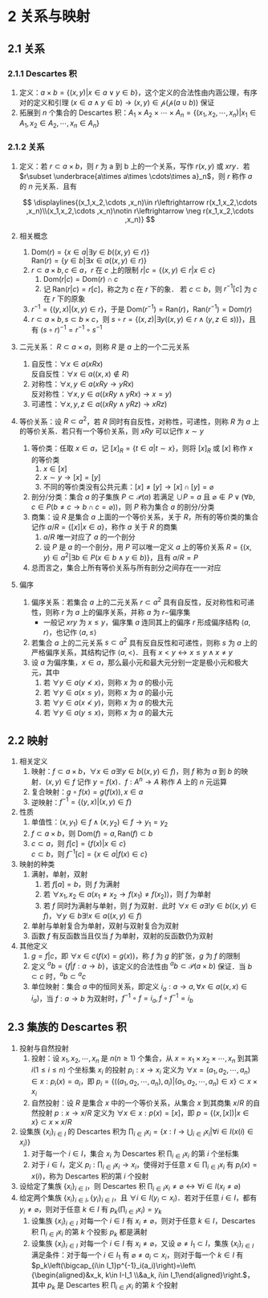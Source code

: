# 2 关系与映射

## 2.1 关系
### 2.1.1 Descartes 积
1. 定义：$a\times b=\{(x,y)|x\in a \vee y\in b\}$，这个定义的合法性由内涵公理，有序对的定义和引理 $(x\in a \wedge y\in b)\to (x,y)\in \mathcal{p}(\mathcal{p}(a\cup b))$ 保证
2. 拓展到 $n$ 个集合的 $\mathrm{Descartes}$ 积：$A_1\times A_2\times \cdots \times A_n=\{(x_1,x_2,\cdots ,x_n)|x_1\in A_1,x_2\in A_2,\cdots ,x_n\in A_n\}$ 

### 2.1.2 关系
1. 定义：若 $r\subset a\times b$，则 $r$ 为 a 到 b 上的一个关系，写作 $r(x,y)$ 或 $xry$．若 $r\subset \underbrace{a\times a\times \cdots\times a}_n$，则 $r$ 称作 $a$ 的 $n$ 元关系．且有

    $$
    \displaylines{(x_1,x_2,\cdots ,x_n)\in r\leftrightarrow r(x_1,x_2,\cdots ,x_n)\\(x_1,x_2,\cdots ,x_n)\notin r\leftrightarrow \neg r(x_1,x_2,\cdots ,x_n)}
    $$

2. 相关概念
    1. $\mathrm{Dom}(r)=\{x\in a|\exists y\in b((x,y)\in r)\}$  
      $\mathrm{Ran}(r)=\{y\in b|\exists x\in a((x,y)\in r)\}$
    2. $r\subset a\times b,c\in a$，$r$ 在 $c$ 上的限制 $r|c=\{(x,y)\in r|x\in c\}$
        1. $\mathrm{Dom}(r|c)=\mathrm{Dom}(r)\cap c$
        2. 记 $\mathrm{Ran}(r|c)=r[c]$，称之为 $c$ 在 $r$ 下的象． 
          若 $c\subset b$，则 $r^{-1}[c]$ 为 $c$ 在 $r$ 下的原象
    3. $r^{-1}=\{(y,x)|(x,y)\in r\}$，于是 $\mathrm{Dom}(r^{-1})=\mathrm{Ran}(r)$，$\mathrm{Ran}(r^{-1})=\mathrm{Dom}(r)$
    4. $r\subset a\times b,s\subset b\times c$，则 $s\circ r=\{(x,z)|\exists y((x,y)\in r\wedge(y,z\in s))\}$，且有 $(s\circ r)^{-1}=r^{-1}\circ s^{-1}$
3. 二元关系： $R\subset a\times a$，则称 $R$ 是 $a$ 上的一个二元关系
    1. 自反性：$\forall x\in a(xRx)$  
      反自反性：$\forall x\in a((x,x)\notin R)$
    2. 对称性：$\forall x,y\in a(xRy\to yRx)$  
      反对称性：$\forall x,y\in a((xRy\wedge yRx)\to x=y)$
    3. 可递性：$\forall x,y,z\in a((xRy\wedge yRz)\to xRz)$
4. 等价关系：设 $R\subset a^2$，若 $R$ 同时有自反性，对称性，可递性，则称 $R$ 为 $a$ 上的等价关系．若只有一个等价关系，则 $xRy$ 可以记作 $x\sim y$
    1. 等价类：任取 $x\in a$，记 $[x]_R=\{t\in a|t\sim x\}$，则将 $[x]_R$ 或 $[x]$ 称作 $x$ 的等价类
        1. $x\in [x]$
        2. $x\sim y\to [x]=[y]$
        3. 不同的等价类没有公共元素：$[x]\neq [y]\to [x]\cap [y]=\varnothing$
    2. 剖分/分类：集合 $a$ 的子集族 $P\subset \mathcal{P}(a)$ 若满足 $\cup P=a$ 且 $\varnothing \notin P\vee(\forall b,c\in P(b\neq c\to b\cap c=\varnothing))$，则 $P$ 称为集合 $a$ 的剖分/分类
    3. 商集：设 $R$ 是集合 $a$ 上面的一个等价关系，关于 $R$，所有的等价类的集合记作 $a/R=\{[x]|x\in a\}$，称作 $a$ 关于 $R$ 的商集
        1. $a/R$ 唯一对应了 $a$ 的一个剖分
        2. 设 $P$ 是 $a$ 的一个剖分，用 $P$ 可以唯一定义 $a$ 上的等价关系 $R=\{(x,y)\in a^2|\exists b\in P(x\in b\wedge y\in b)\}$，且有 $a/R=P$
    4. 总而言之，集合上所有等价关系与所有剖分之间存在一一对应
5. 偏序
    1. 偏序关系：若集合 $a$ 上的二元关系 $r\subset a^2$ 具有自反性，反对称性和可递性，则称 $r$ 为 $a$ 上的偏序关系，并称 $a$ 为 $r-$偏序集
        - 一般记 $xry$ 为 $x\leqslant y$，偏序集 $a$ 连同其上的偏序 $r$ 形成偏序结构 $\left< a,r\right>$，也记作 $\left< a,\leqslant \right>$
    2. 若集合 $a$ 上的二元关系 $s\subset a^2$ 具有反自反性和可递性，则称 $s$ 为 $a$ 上的严格偏序关系，其结构记作 $\left< a,<\right>$．且有 $x<y\leftrightarrow x\leqslant y\wedge x\neq y$
    3. 设 $a$ 为偏序集，$x\in a$，那么最小元和最大元分别一定是极小元和极大元，其中
        1. 若 $\forall y\in a(y\nless x)$，则称 $x$ 为 $a$ 的极小元
        2. 若 $\forall y\in a(x\leqslant y)$，则称 $x$ 为 $a$ 的最小元
        3. 若 $\forall y\in a(x\nless y)$，则称 $x$ 为 $a$ 的极大元
        4. 若 $\forall y\in a(y\leqslant x)$，则称 $x$ 为 $a$ 的最大元

## 2.2 映射
1. 相关定义
    1. 映射：$f\subset a\times b$，$\forall x\in a\exists !y\in b((x,y)\in f)$，则 $f$ 称为 $a$ 到 $b$ 的映射．$(x,y)\in f$ 记作 $y=f(x)$．$f:A^n\to A$ 称作 $A$ 上的 $n$ 元运算
    2. 复合映射：$g\circ f(x)=g(f(x)), x\in a$
    3. 逆映射：$f^{-1}=\{(y,x)|(x,y)\in f\}$
2. 性质
    1. 单值性：$(x,y_1)\in f \wedge (x,y_2)\in f\to y_1=y_2$
    2. $f\subset a\times b$，则 $\mathrm{Dom}(f)=a, \mathrm{Ran}(f)\subset b$
    3. $c\subset a$，则 $f[c]=\{f(x)|x\in c\}$  
      $c\subset b$，则 $f^{-1}[c]=\{x\in a|f(x)\in c\}$
3. 映射的种类
    1. 满射，单射，双射
        1. 若 $f[a]=b$，则 $f$ 为满射
        2. 若 $\forall x_1,x_2\in a(x_1\neq x_2\to f(x_1)\neq f(x_2))$，则 $f$ 为单射
        3. 若 $f$ 同时为满射与单射，则 $f$ 为双射．此时 $\forall x\in a\exists !y\in b((x,y)\in f)$，$\forall y\in b\exists !x\in a((x,y)\in f)$
    2. 单射与单射复合为单射，双射与双射复合为双射
    3. 函数 $f$ 有反函数当且仅当 $f$ 为单射，双射的反函数仍为双射
4. 其他定义
    1. $g=f|c$，即 $\forall x\in c(f(x)=g(x))$，称 $f$ 为 $g$ 的扩张，$g$ 为 $f$ 的限制
    2. 定义 ${}^{a}b=\{f|f:a\to b\}$，该定义的合法性由 ${}^{a}b\subset \mathcal{P}(a\times b)$ 保证．当 $b\subset c$ 时，${}^{a}b\subset {}^{a}c$
    3. 单位映射：集合 $a$ 中的恒同关系，即定义 $i_a: a\to a, \forall x\in a((x, x)\in i_a)$，当 $f: a\to b$ 为双射时，$f^{-1}\circ f=i_a, f\circ f^{-1}=i_b$

## 2.3 集族的 Descartes 积
1. 投射与自然投射
    1. 投射：设 $x_1, x_2, \cdots, x_n$ 是 $n(n\geqslant 1)$ 个集合，从 $x=x_1\times x_2\times \cdots, x_n$ 到其第 $i(1\leqslant i\leqslant n)$ 个坐标集 $x_i$ 的投射 $p_i: x\to x_i$ 定义为 $\forall x=(a_1, a_2, \cdots, a_n) \in x: p_i(x)=a_i$，即 $p_i=\{((a_1, a_2, \cdots, a_n), a_i)|(a_1, a_2, \cdots, a_n)\in x\}\subset x\times x_i$
    2. 自然投射：设 $R$ 是集合 $x$ 中的一个等价关系，从集合 $x$ 到其商集 $x/R$ 的自然投射 $p:x\to x/R$ 定义为 $\forall x\in x: p(x)=[x]$，即 $p=\{(x, [x])|x\in x\}\subset x\times x/R$
2. 设集族 $\{x_i\}_{i\in I}$ 的 $\mathrm{Descartes}$ 积为 $\prod_{i\in I}x_i=\{x: I\to \bigcup_{i\in I}x_i|\forall i\in I(x(i)\in x_i)\}$
    1. 对于每一个 $i\in I$，集合 $x_i$ 为 $\mathrm{Descartes}$ 积 $\prod_{i\in I}x_i$ 的第 $i$ 个坐标集
    2. 对于 $i\in I$，定义 $p_i: \prod_{i\in I}x_i \to x_i$，使得对于任意 $x\in \prod_{i\in I}x_i$ 有 $p_i(x)=x(i)$，称为 $\mathrm{Descartes}$ 积的第 $i$ 个投射
3. 设给定了集族 $\{x_i\}_{i\in I}$，则 $\mathrm{Descartes}$ 积 $\prod_{i\in I}x_i \neq \varnothing \leftrightarrow \forall i\in I(x_i\neq \varnothing)$
4. 给定两个集族 $\{x_i\}_{i\in I}, \{y_i\}_{i\in I}$，且 $\forall i\in I(y_i\subset x_i)$．若对于任意 $i\in I$，都有 $y_i\neq \varnothing$，则对于任意 $k\in I$ 有 $p_k\left(\prod_{i\in I}x_i\right)=y_k$
    1. 设集族 $\{x_i\}_{i\in I}$ 对每一个 $i\in I$ 有 $x_i\neq \varnothing$，则对于任意 $k\in I$，$\mathrm{Descartes}$ 积 $\prod_{i\in I}x_i$ 的第 $k$ 个投影 $p_k$ 都是满射
    2. 设集族 $\{x_i\}_{i\in I}$ 对每一个 $i\in I$ 有 $x_i\neq \varnothing$，又设 $\varnothing \neq I_1 \subset I$，集族 $\{x_i\}_{i\in I}$满足条件：对于每一个 $i\in I_1$ 有 $\varnothing \neq a_i\subset x_i$，则对于每一个 $k\in I$ 有 $p_k\left(\bigcap_{i\in I_1}p^{-1}_i(a_i)\right)=\left\{\begin{aligned}&x_k, k\in I-I_1 \\&a_k, i\in I_1\end{aligned}\right.$，其中 $p_k$ 是 $\mathrm{Descartes}$ 积 $\prod_{i\in I}x_i$ 的第 $k$ 个投射
